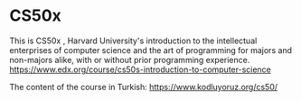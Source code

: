 # CS50x
This is CS50x , Harvard University's introduction to the intellectual enterprises of computer science and the art of programming for majors and non-majors alike, with or without prior programming experience.  
https://www.edx.org/course/cs50s-introduction-to-computer-science

The content of the course in Turkish: https://www.kodluyoruz.org/cs50/
